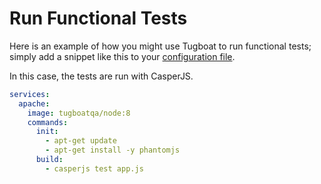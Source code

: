# Run Functional Tests

Here is an example of how you might use Tugboat to run functional tests; simply
add a snippet like this to your
[configuration file](../../setting-up-tugboat/index.md#create-a-tugboat-config-file).

In this case, the tests are run with CasperJS.

```yaml
services:
  apache:
    image: tugboatqa/node:8
    commands:
      init:
        - apt-get update
        - apt-get install -y phantomjs
      build:
        - casperjs test app.js
```
